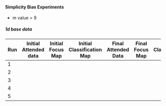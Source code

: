 #### Simplicity Bias Experiments
- m value =  9
##### 1d base data


|  Run | Initial Attended data |  Initial Focus Map | Initial Classification Map | Final Attended Data | Final Focus Map | Final Classification Map |
| -----   | -------     | --------- | -------- | ------- | ------ | ---- |
| 1 |
| 2 |
| 3 |
| 4 |
| 5 |


